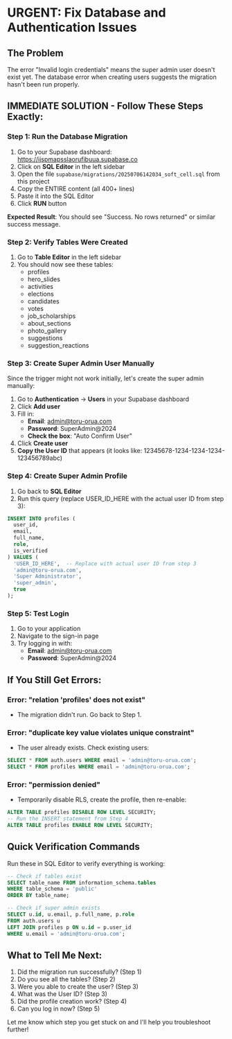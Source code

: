 # URGENT: Fix Database and Authentication Issues

## The Problem
The error "Invalid login credentials" means the super admin user doesn't exist yet. The database error when creating users suggests the migration hasn't been run properly.

## IMMEDIATE SOLUTION - Follow These Steps Exactly:

### Step 1: Run the Database Migration
1. Go to your Supabase dashboard: https://ijspmapsslaorufibuua.supabase.co
2. Click on **SQL Editor** in the left sidebar
3. Open the file `supabase/migrations/20250706142034_soft_cell.sql` from this project
4. Copy the ENTIRE content (all 400+ lines)
5. Paste it into the SQL Editor
6. Click **RUN** button

**Expected Result**: You should see "Success. No rows returned" or similar success message.

### Step 2: Verify Tables Were Created
1. Go to **Table Editor** in the left sidebar
2. You should now see these tables:
   - profiles
   - hero_slides
   - activities
   - elections
   - candidates
   - votes
   - job_scholarships
   - about_sections
   - photo_gallery
   - suggestions
   - suggestion_reactions

### Step 3: Create Super Admin User Manually
Since the trigger might not work initially, let's create the super admin manually:

1. Go to **Authentication** → **Users** in your Supabase dashboard
2. Click **Add user**
3. Fill in:
   - **Email**: admin@toru-orua.com
   - **Password**: SuperAdmin@2024
   - **Check the box**: "Auto Confirm User"
4. Click **Create user**
5. **Copy the User ID** that appears (it looks like: 12345678-1234-1234-1234-123456789abc)

### Step 4: Create Super Admin Profile
1. Go back to **SQL Editor**
2. Run this query (replace USER_ID_HERE with the actual user ID from step 3):

```sql
INSERT INTO profiles (
  user_id, 
  email, 
  full_name, 
  role,
  is_verified
) VALUES (
  'USER_ID_HERE',  -- Replace with actual user ID from step 3
  'admin@toru-orua.com',
  'Super Administrator',
  'super_admin',
  true
);
```

### Step 5: Test Login
1. Go to your application
2. Navigate to the sign-in page
3. Try logging in with:
   - **Email**: admin@toru-orua.com
   - **Password**: SuperAdmin@2024

## If You Still Get Errors:

### Error: "relation 'profiles' does not exist"
- The migration didn't run. Go back to Step 1.

### Error: "duplicate key value violates unique constraint"
- The user already exists. Check existing users:
```sql
SELECT * FROM auth.users WHERE email = 'admin@toru-orua.com';
SELECT * FROM profiles WHERE email = 'admin@toru-orua.com';
```

### Error: "permission denied"
- Temporarily disable RLS, create the profile, then re-enable:
```sql
ALTER TABLE profiles DISABLE ROW LEVEL SECURITY;
-- Run the INSERT statement from Step 4
ALTER TABLE profiles ENABLE ROW LEVEL SECURITY;
```

## Quick Verification Commands
Run these in SQL Editor to verify everything is working:

```sql
-- Check if tables exist
SELECT table_name FROM information_schema.tables 
WHERE table_schema = 'public' 
ORDER BY table_name;

-- Check if super admin exists
SELECT u.id, u.email, p.full_name, p.role 
FROM auth.users u
LEFT JOIN profiles p ON u.id = p.user_id
WHERE u.email = 'admin@toru-orua.com';
```

## What to Tell Me Next:
1. Did the migration run successfully? (Step 1)
2. Do you see all the tables? (Step 2)
3. Were you able to create the user? (Step 3)
4. What was the User ID? (Step 3)
5. Did the profile creation work? (Step 4)
6. Can you log in now? (Step 5)

Let me know which step you get stuck on and I'll help you troubleshoot further!